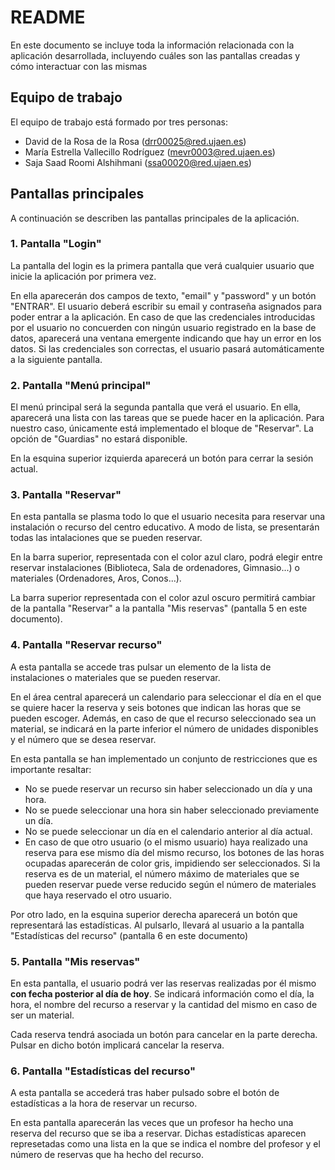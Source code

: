 # README

En este documento se incluye toda la información relacionada con la aplicación desarrollada, incluyendo cuáles son las pantallas creadas y cómo interactuar con las mismas

## Equipo de trabajo
El equipo de trabajo está formado por tres personas:
- David de la Rosa de la Rosa (drr00025@red.ujaen.es)
- María Estrella Vallecillo Rodríguez (mevr0003@red.ujaen.es)
- Saja Saad Roomi Alshihmani (ssa00020@red.ujaen.es)

## Pantallas principales
A continuación se describen las pantallas principales de la aplicación.

### **1. Pantalla "Login"**

La pantalla del login es la primera pantalla que verá cualquier usuario que inicie la aplicación por primera vez.

En ella aparecerán dos campos de texto, "email" y "password" y un botón "ENTRAR". El usuario deberá escribir su email y contraseña asignados para poder entrar a la aplicación. En caso de que las credenciales introducidas por el usuario no concuerden con ningún usuario registrado en la base de datos, aparecerá una ventana emergente indicando que hay un error en los datos. Si las credenciales son correctas, el usuario pasará automáticamente a la siguiente pantalla.

### **2. Pantalla "Menú principal"**
El menú principal será la segunda pantalla que verá el usuario. En ella, aparecerá una lista con las tareas que se puede hacer en la aplicación. Para nuestro caso, únicamente está implementado el bloque de "Reservar". La opción de "Guardias" no estará disponible.

En la esquina superior izquierda aparecerá un botón para cerrar la sesión actual.

### **3. Pantalla "Reservar"**
En esta pantalla se plasma todo lo que el usuario necesita para reservar una instalación o recurso del centro educativo. A modo de lista, se presentarán todas las intalaciones que se pueden reservar. 

En la barra superior, representada con el color azul claro, podrá elegir entre reservar instalaciones (Biblioteca, Sala de ordenadores, Gimnasio...) o materiales (Ordenadores, Aros, Conos...).

La barra superior representada con el color azul oscuro permitirá cambiar de la pantalla "Reservar" a la pantalla "Mis reservas" (pantalla 5 en este documento).

### **4. Pantalla "Reservar recurso"**
A esta pantalla se accede tras pulsar un elemento de la lista de instalaciones o materiales que se pueden reservar.

En el área central aparecerá un calendario para seleccionar el día en el que se quiere hacer la reserva y seis botones que indican las horas que se pueden escoger. Además, en caso de que el recurso seleccionado sea un material, se indicará en la parte inferior el número de unidades disponibles y el número que se desea reservar.

En esta pantalla se han implementado un conjunto de restricciones que es importante resaltar:
- No se puede reservar un recurso sin haber seleccionado un día y una hora.
- No se puede seleccionar una hora sin haber seleccionado previamente un día.
- No se puede seleccionar un día en el calendario anterior al día actual.
- En caso de que otro usuario (o el mismo usuario) haya realizado una reserva para ese mismo día del mismo recurso, los botones de las horas ocupadas aparecerán de color gris, impidiendo ser seleccionados. Si la reserva es de un material, el número máximo de materiales que se pueden reservar puede verse reducido según el número de materiales que haya reservado el otro usuario.

Por otro lado, en la esquina superior derecha aparecerá un botón que representará las estadísticas. Al pulsarlo, llevará al usuario a la pantalla "Estadísticas del recurso" (pantalla 6 en este documento)

### **5. Pantalla "Mis reservas"**
En esta pantalla, el usuario podrá ver las reservas realizadas por él mismo **con fecha posterior al día de hoy**. Se indicará información como el día, la hora, el nombre del recurso a reservar y la cantidad del mismo en caso de ser un material.

Cada reserva tendrá asociada un botón para cancelar en la parte derecha. Pulsar en dicho botón implicará cancelar la reserva.

### **6. Pantalla "Estadísticas del recurso"**
A esta pantalla se accederá tras haber pulsado sobre el botón de estadísticas a la hora de reservar un recurso.

En esta pantalla aparecerán las veces que un profesor ha hecho una reserva del recurso que se iba a reservar. Dichas estadísticas aparecen represetadas como una lista en la que se indica el nombre del profesor y el número de reservas que ha hecho del recurso.





